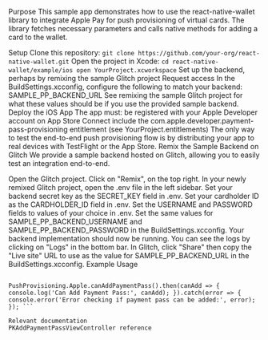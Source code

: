 Purpose
This sample app demonstrates how to use the react-native-wallet library to integrate Apple Pay for push provisioning of virtual cards. The library fetches necessary parameters and calls native methods for adding a card to the wallet.

Setup
Clone this repository: ``` git clone https://github.com/your-org/react-native-wallet.git ```
Open the project in Xcode: ``` cd react-native-wallet/example/ios open YourProject.xcworkspace ```
Set up the backend, perhaps by remixing the sample Glitch project
Request access
In the BuildSettings.xcconfig, configure the following to match your backend:
SAMPLE_PP_BACKEND_URL
See remixing the sample Glitch project for what these values should be if you use the provided sample backend.
Deploy the iOS App
The app must:
be registered with your Apple Developer account on App Store Connect
include the com.apple.developer.payment-pass-provisioning entitlement (see YourProject.entitlements)
The only way to test the end-to-end push provisioning flow is by distributing your app to real devices with TestFlight or the App Store.
Remix the Sample Backend on Glitch
We provide a sample backend hosted on Glitch, allowing you to easily test an integration end-to-end.

Open the Glitch project.
Click on "Remix", on the top right.
In your newly remixed Glitch project, open the .env file in the left sidebar.
Set your backend secret key as the SECRET_KEY field in .env.
Set your cardholder ID as the CARDHOLDER_ID field in .env.
Set the USERNAME and PASSWORD fields to values of your choice in .env.
Set the same values for SAMPLE_PP_BACKEND_USERNAME and SAMPLE_PP_BACKEND_PASSWORD in the BuildSettings.xcconfig.
Your backend implementation should now be running. You can see the logs by clicking on "Logs" in the bottom bar.
In Glitch, click "Share" then copy the "Live site" URL to use as the value for SAMPLE_PP_BACKEND_URL in the BuildSettings.xcconfig.
Example Usage
``` import PushProvisioning from '@your-org/push-provisioning';

PushProvisioning.Apple.canAddPaymentPass().then(canAdd => { console.log('Can Add Payment Pass:', canAdd); }).catch(error => { console.error('Error checking if payment pass can be added:', error); }); ```

Relevant documentation
PKAddPaymentPassViewController reference